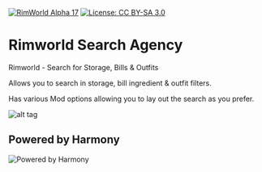 [![RimWorld Alpha 17](https://img.shields.io/badge/RimWorld-Alpha%2017-brightgreen.svg)](http://rimworldgame.com/) [![License: CC BY-SA 3.0](https://img.shields.io/badge/License-CC%20BY--SA%203.0-lightgrey.svg)](https://creativecommons.org/licenses/by-sa/3.0/)

# Rimworld Search Agency

Rimworld - Search for Storage, Bills & Outfits

Allows you to search in storage, bill ingredient & outfit filters.

Has various Mod options allowing you to lay out the search as you prefer.

![alt tag](https://raw.githubusercontent.com/meonester/StorageSearch/master/preview.png)

## Powered by Harmony

![Powered by Harmony](https://camo.githubusercontent.com/074bf079275fa90809f51b74e9dd0deccc70328f/68747470733a2f2f7332342e706f7374696d672e6f72672f3538626c31727a33392f6c6f676f2e706e67)

